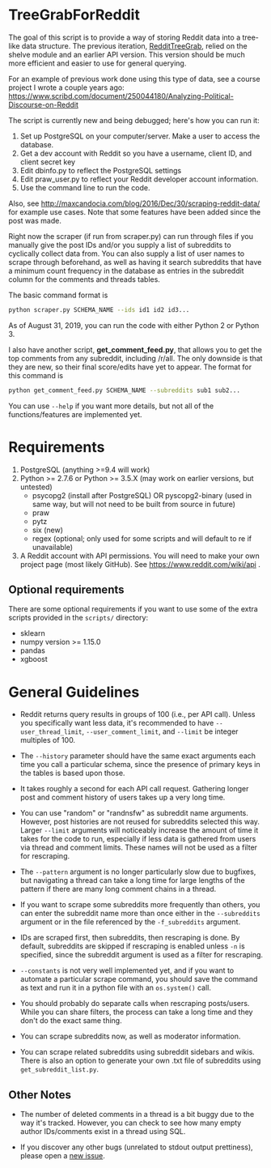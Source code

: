 # TreeGrabForReddit

The goal of this script is to provide a way of storing Reddit data into a tree-like data structure. The previous iteration, [RedditTreeGrab](https://github.com/mcandocia/RedditTreeGrab), relied on the shelve module and an earlier API version. This version should be much more efficient and easier to use for general querying.

For an example of previous work done using this type of data, see a course project I wrote a couple years ago: <https://www.scribd.com/document/250044180/Analyzing-Political-Discourse-on-Reddit>

The script is currently new and being debugged; here's how you can run it:

1. Set up PostgreSQL on your computer/server. Make a user to access the database.
2. Get a dev account with Reddit so you have a username, client ID, and client secret key
3. Edit dbinfo.py to reflect the PostgreSQL settings
4. Edit praw_user.py to reflect your Reddit developer account information.
5. Use the command line to run the code.

Also, see <http://maxcandocia.com/blog/2016/Dec/30/scraping-reddit-data/> for example use cases. Note that some features have been added since the post was made.

Right now the scraper (if run from scraper.py) can run through files if you manually give the post IDs and/or you supply a list of subreddits to cyclically collect data from. You can also supply a list of user names to scrape through beforehand, as well as having it search subreddits that have a minimum count frequency in the database as entries in the subreddit column for the comments and threads tables.

The basic command format is

```bash
python scraper.py SCHEMA_NAME --ids id1 id2 id3...
```

As of August 31, 2019, you can run the code with either Python 2 or Python 3.

I also have another script, **get_comment_feed.py**, that allows you to get the top comments from any subreddit, including /r/all. The only downside is that they are new, so their final score/edits have yet to appear. The format for this command is

```bash
python get_comment_feed.py SCHEMA_NAME --subreddits sub1 sub2...
```

You can use `--help` if you want more details, but not all of the functions/features are implemented yet.

# Requirements

1. PostgreSQL (anything >=9.4 will work)
2. Python >= 2.7.6 or Python >= 3.5.X (may work on earlier versions, but untested)
   * psycopg2 (install after PostgreSQL) OR pyscopg2-binary (used in same way, but will not need to be built from source in future)
   * praw
   * pytz
   * six (new)
   * regex (optional; only used for some scripts and will default to re if unavailable)
3. A Reddit account with API permissions. You will need to make your own project page (most likely GitHub). See <https://www.reddit.com/wiki/api> .

## Optional requirements

There are some optional requirements if you want to use some of the extra scripts provided in the `scripts/` directory:

 * sklearn
 * numpy version >= 1.15.0 
 * pandas
 * xgboost


# General Guidelines

* Reddit returns query results in groups of 100 (i.e., per API call). Unless you specifically want less data, it's recommended to have `--user_thread_limit`, `--user_comment_limit`, and `--limit` be integer multiples of 100.

* The `--history` parameter should have the same exact arguments each time you call a particular schema, since the presence of primary keys in the tables is based upon those.

* It takes roughly a second for each API call request. Gathering longer post and comment history of users takes up a very long time.

* You can use "random" or "randnsfw" as subreddit name arguments. However, post histories are not reused for subreddits selected this way. Larger `--limit` arguments will noticeably increase the amount of time it takes for the code to run, especially if less data is gathered from users via thread and comment limits. These names will not be used as a filter for rescraping.

* The `--pattern` argument is no longer particularly slow due to bugfixes, but navigating a thread can take a long time for large lengths of the pattern if there are many long comment chains in a thread. 

* If you want to scrape some subreddits more frequently than others, you can enter the subreddit name more than once either in the `--subreddits` argument or in the file referenced by the `-f_subreddits` argument.

* IDs are scraped first, then subreddits, then rescraping is done. By default, subreddits are skipped if rescraping is enabled unless `-n` is specified, since the subreddit argument is used as a filter for rescraping.

* `--constants` is not very well implemented yet, and if you want to automate a particular scrape command, you should save the command as text and run it in a python file with an `os.system()` call.

* You should probably do separate calls when rescraping posts/users. While you can share filters, the process can take a long time and they don't do the exact same thing.

* You can scrape subreddits now, as well as moderator information.

* You can scrape related subreddits using subreddit sidebars and wikis. There is also an option to generate your own .txt file of subreddits using `get_subreddit_list.py`.

## Other Notes

* The number of deleted comments in a thread is a bit buggy due to the way it's tracked. However, you can check to see how many empty author IDs/comments exist in a thread using SQL.

* If you discover any other bugs (unrelated to stdout output prettiness), please open a [new issue](https://github.com/mcandocia/TreeGrabForReddit/issues).
